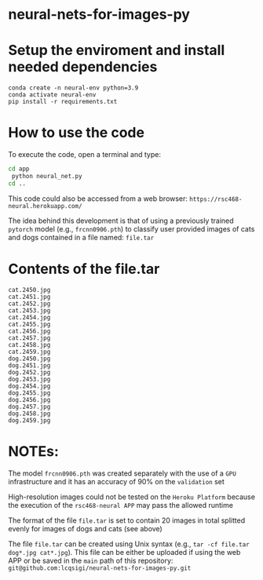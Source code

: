 # neural-nets-for-images-py

# Setup the enviroment and install needed dependencies

`conda create -n neural-env python=3.9`  
`conda activate neural-env`  
`pip install -r requirements.txt`  

# How to use the code

To execute the code, open a terminal and type:
 
```sh
cd app
 python neural_net.py
cd ..
```

This code could also be accessed from a web browser: `https://rsc468-neural.herokuapp.com/` 

The idea behind this development is that of using a previously trained
`pytorch` model (e.g., `frcnn0906.pth`) to classify user provided images of
cats and dogs contained in a file named: `file.tar`

# Contents of the file.tar

`cat.2450.jpg`  
`cat.2451.jpg`  
`cat.2452.jpg`  
`cat.2453.jpg`  
`cat.2454.jpg`  
`cat.2455.jpg`  
`cat.2456.jpg`  
`cat.2457.jpg`  
`cat.2458.jpg`  
`cat.2459.jpg`  
`dog.2450.jpg`  
`dog.2451.jpg`  
`dog.2452.jpg`  
`dog.2453.jpg`  
`dog.2454.jpg`  
`dog.2455.jpg`  
`dog.2456.jpg`  
`dog.2457.jpg`  
`dog.2458.jpg`  
`dog.2459.jpg`  

# NOTEs:

The model `frcnn0906.pth` was created separately with the use of a `GPU` infrastructure and it has an accuracy of 90% on the `validation` set

High-resolution images could not be tested on the `Heroku Platform` because the execution of the `rsc468-neural APP` may pass the allowed runtime

The format of the file `file.tar` is set to contain 20 images in total splitted evenly for images of dogs and cats (see above)

The file `file.tar` can be created using Unix syntax (e.g., `tar -cf file.tar dog*.jpg cat*.jpg`). This file can be either be uploaded if using the web APP or be saved in the `main` path of this repository: `git@github.com:lcqsigi/neural-nets-for-images-py.git`
